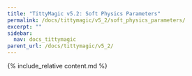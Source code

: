 ```yaml
---
title: "TittyMagic v5.2: Soft Physics Parameters"
permalink: /docs/tittymagic/v5_2/soft_physics_parameters/
excerpt: ""
sidebar:
  nav: docs_tittymagic
parent_url: /docs/tittymagic/v5_2/
---
```


{% include_relative content.md %}
